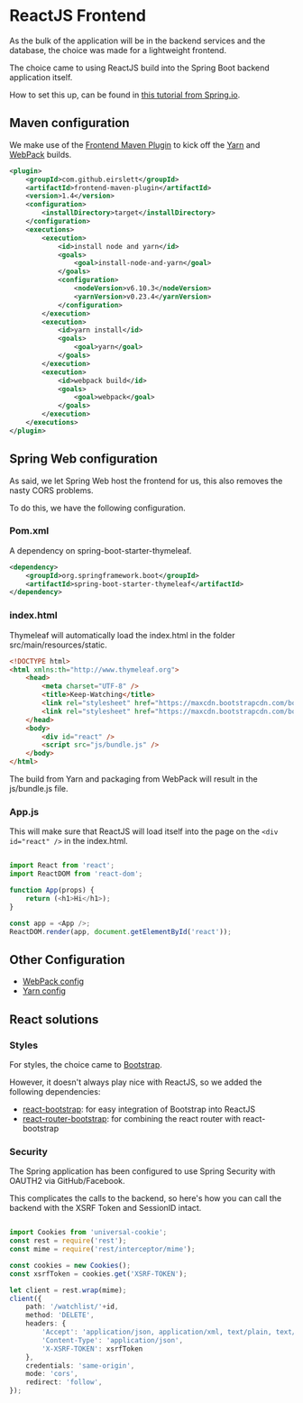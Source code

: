 # ReactJS Frontend

As the bulk of the application will be in the backend services and the database, the choice was made for a lightweight frontend.

The choice came to using ReactJS build into the Spring Boot backend application itself.

How to set this up, can be found in [this tutorial from Spring.io](https://spring.io/guides/tutorials/react-and-spring-data-rest/). 

## Maven configuration

We make use of the [Frontend Maven Plugin](https://github.com/eirslett/frontend-maven-plugin) to kick off the [Yarn](https://yarnpkg.com/en/) and [WebPack](https://webpack.github.io/) builds.

```xml
<plugin>
    <groupId>com.github.eirslett</groupId>
    <artifactId>frontend-maven-plugin</artifactId>
    <version>1.4</version>
    <configuration>
        <installDirectory>target</installDirectory>
    </configuration>
    <executions>
        <execution>
            <id>install node and yarn</id>
            <goals>
                <goal>install-node-and-yarn</goal>
            </goals>
            <configuration>
                <nodeVersion>v6.10.3</nodeVersion>
                <yarnVersion>v0.23.4</yarnVersion>
            </configuration>
        </execution>
        <execution>
            <id>yarn install</id>
            <goals>
                <goal>yarn</goal>
            </goals>
        </execution>
        <execution>
            <id>webpack build</id>
            <goals>
                <goal>webpack</goal>
            </goals>
        </execution>
    </executions>
</plugin>
```

## Spring Web configuration

As said, we let Spring Web host the frontend for us, this also removes the nasty CORS problems.

To do this, we have the following configuration.

### Pom.xml

A dependency on spring-boot-starter-thymeleaf.

```xml
<dependency>
    <groupId>org.springframework.boot</groupId>
    <artifactId>spring-boot-starter-thymeleaf</artifactId>
</dependency>
```

### index.html

Thymeleaf will automatically load the index.html in the folder src/main/resources/static.

```html
<!DOCTYPE html>
<html xmlns:th="http://www.thymeleaf.org">
    <head>
        <meta charset="UTF-8" />
        <title>Keep-Watching</title>
        <link rel="stylesheet" href="https://maxcdn.bootstrapcdn.com/bootstrap/latest/css/bootstrap.min.css" />
        <link rel="stylesheet" href="https://maxcdn.bootstrapcdn.com/bootstrap/latest/css/bootstrap-theme.min.css" />
    </head>
    <body>
        <div id="react" />
        <script src="js/bundle.js" />
    </body>
</html>
```

The build from Yarn and packaging from WebPack will result in the js/bundle.js file.

### App.js

This will make sure that ReactJS will load itself into the page on the ```<div id="react" />``` in the index.html.

```typescript

import React from 'react';
import ReactDOM from 'react-dom';

function App(props) {
    return (<h1>Hi</h1>);
}

const app = <App />;
ReactDOM.render(app, document.getElementById('react'));
```

## Other Configuration

* [WebPack config](https://github.com/joostvdg/keep-watching/blob/master/backend/webpack.config.js)
* [Yarn config](https://github.com/joostvdg/keep-watching/blob/master/backend/package.json)

## React solutions

### Styles

For styles, the choice came to [Bootstrap]().

However, it doesn't always play nice with ReactJS, so we added the following dependencies:

* [react-bootstrap](https://react-bootstrap.github.io/): for easy integration of Bootstrap into ReactJS
* [react-router-bootstrap](https://github.com/react-bootstrap/react-router-bootstrap): for combining the react router with react-bootstrap

### Security

The Spring application has been configured to use Spring Security with OAUTH2 via GitHub/Facebook.

This complicates the calls to the backend, so here's how you can call the backend with the XSRF Token and SessionID intact.

```typescript

import Cookies from 'universal-cookie';
const rest = require('rest');
const mime = require('rest/interceptor/mime');

const cookies = new Cookies();
const xsrfToken = cookies.get('XSRF-TOKEN');

let client = rest.wrap(mime);
client({
    path: '/watchlist/'+id,
    method: 'DELETE',
    headers: {
        'Accept': 'application/json, application/xml, text/plain, text/html, */*',
        'Content-Type': 'application/json',
        'X-XSRF-TOKEN': xsrfToken
    },
    credentials: 'same-origin',
    mode: 'cors',
    redirect: 'follow',
});

```

